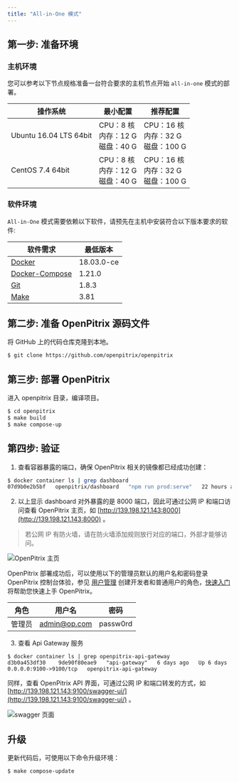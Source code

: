 ```yaml
---
title: "All-in-One 模式"
---
```


## 第一步: 准备环境

### 主机环境

您可以参考以下节点规格准备一台符合要求的主机节点开始 `all-in-one` 模式的部署。

| 操作系统 | 最小配置 | 推荐配置 |
| --- | --- | --- |
| Ubuntu 16.04 LTS 64bit | CPU：8 核 <br/> 内存：12 G <br/> 磁盘：40 G | CPU：16 核 <br/> 内存：32 G <br/> 磁盘：100 G |
| CentOS 7.4 64bit | CPU：8 核 <br/> 内存：12 G <br/> 磁盘：40 G | CPU：16 核 <br/> 内存：32 G <br/> 磁盘：100 G |

### 软件环境

`All-in-One` 模式需要依赖以下软件，请预先在主机中安装符合以下版本要求的软件:

| 软件需求 | 最低版本 |
| --- | --- |
| [Docker](https://docs.docker.com/install/) | 18.03.0-ce |
| [Docker-Compose](https://docs.docker.com/compose/install/) | 1.21.0 |
| [Git](https://git-scm.com/downloads) | 1.8.3 |
| [Make](https://www.gnu.org/software/make/) | 3.81 |

## 第二步: 准备 OpenPitrix 源码文件

将 GitHub 上的代码仓库克隆到本地。

```bash
$ git clone https://github.com/openpitrix/openpitrix
```

## 第三步: 部署 OpenPitrix

进入 openpitrix 目录，编译项目。

```bash
$ cd openpitrix
$ make build
$ make compose-up
```

## 第四步: 验证

1. 查看容器暴露的端口，确保 OpenPitrix 相关的镜像都已经成功创建：

```bash
$ docker container ls | grep dashboard
07d9b0e2b5bf   openpitrix/dashboard   "npm run prod:serve"   22 hours ago   Up 22 hours    0.0.0.0:8000->8000/tcp    openpitrix-dashboard
```

2. 以上显示 dashboard 对外暴露的是 8000 端口，因此可通过公网 IP 和端口访问查看 OpenPitrix 主页，如 [http://139.198.121.143:8000](http://139.198.121.143:8000) 。

> 若公网 IP 有防火墙，请在防火墙添加规则放行对应的端口，外部才能够访问。

![OpenPitrix 主页](/dashboard.png)

OpenPitrix 部署成功后，可以使用以下的管理员默认的用户名和密码登录 OpenPitrix 控制台体验，参见 [用户管理](../../user-guide/user-management) 创建开发者和普通用户的角色，[快速入门](../../getting-start/user-quick-start) 将帮助您快速上手 OpenPitrix。


| 角色 |	用户名 |	密码 |
|-----|-----|-----|
| 管理员	| admin@op.com 	| passw0rd | 


3. 查看 Api Gateway 服务

```
$ docker container ls | grep openpitrix-api-gateway
d3b0a453df30    9de90f80eae9   "api-gateway"   6 days ago   Up 6 days    0.0.0.0:9100->9100/tcp   openpitrix-api-gateway
```

同样，查看 OpenPitrix API 界面，可通过公网 IP 和端口转发的方式，如 [http://139.198.121.143:9100/swagger-ui/](http://139.198.121.143:9100/swagger-ui/) 。

![swagger 页面](/swagger-kubernetes.png)


## 升级

更新代码后，可使用以下命令升级环境：

```bash
$ make compose-update
```